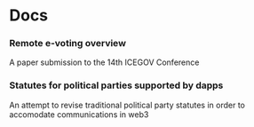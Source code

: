 # Docs

### Remote e-voting overview
A paper submission to the 14th ICEGOV Conference

### Statutes for political parties supported by dapps
An attempt to revise traditional political party statutes in order to accomodate communications in web3
